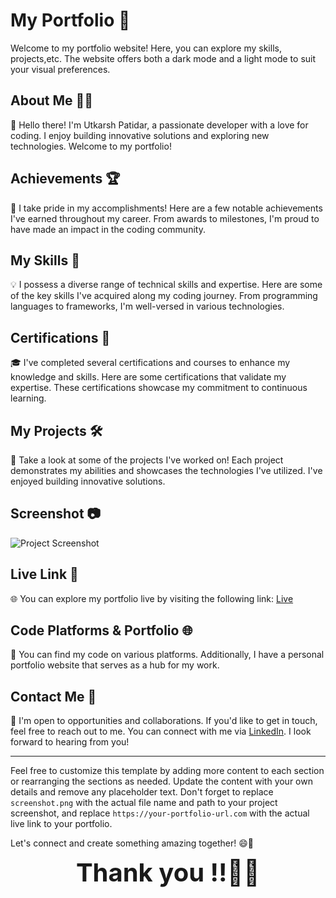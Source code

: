 # My Portfolio 🌸

Welcome to my portfolio website! Here, you can explore my skills, projects,etc. The website offers both a dark mode and a light mode to suit your visual preferences.

## About Me 👩‍💻

👋 Hello there! I'm Utkarsh Patidar, a passionate developer with a love for coding. I enjoy building innovative solutions and exploring new technologies. Welcome to my portfolio!

## Achievements 🏆

🌟 I take pride in my accomplishments! Here are a few notable achievements I've earned throughout my career. From awards to milestones, I'm proud to have made an impact in the coding community.

## My Skills 🚀

💡 I possess a diverse range of technical skills and expertise. Here are some of the key skills I've acquired along my coding journey. From programming languages to frameworks, I'm well-versed in various technologies.

## Certifications 📜

🎓 I've completed several certifications and courses to enhance my knowledge and skills. Here are some certifications that validate my expertise. These certifications showcase my commitment to continuous learning.

## My Projects 🛠️

💼 Take a look at some of the projects I've worked on! Each project demonstrates my abilities and showcases the technologies I've utilized. I've enjoyed building innovative solutions.

## Screenshot 📷

![Project Screenshot](https://github.com/Utkarssh11/Utkarsh-Portfolio-2.0/blob/main/Gif2.gif?raw=true)

## Live Link 🔗

🌐 You can explore my portfolio live by visiting the following link: [Live](https://utkarsh-portfolio-2-0.vercel.app/#)

## Code Platforms & Portfolio 🌐

🔗 You can find my code on various platforms. Additionally, I have a personal portfolio website that serves as a hub for my work.

## Contact Me 📧

📩 I'm open to opportunities and collaborations. If you'd like to get in touch, feel free to reach out to me. You can connect with me via [LinkedIn](https://www.linkedin.com/in/utkarsh-patidar-800081221/). I look forward to hearing from you!

---

Feel free to customize this template by adding more content to each section or rearranging the sections as needed. Update the content with your own details and remove any placeholder text. Don't forget to replace `screenshot.png` with the actual file name and path to your project screenshot, and replace `https://your-portfolio-url.com` with the actual live link to your portfolio.

Let's connect and create something amazing together! 😄🤙

<p align="center"><b><span style="font-size: 40px;">Thank you !!👻💞</span></b></p>
